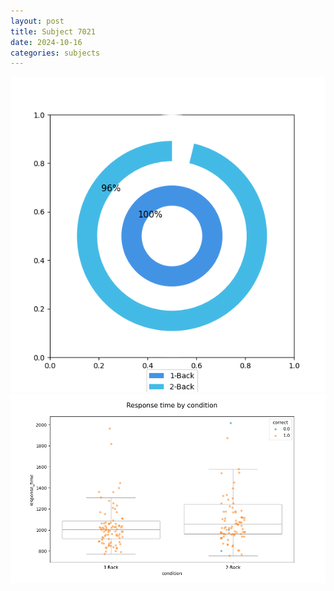 ```yaml
---
layout: post
title: Subject 7021
date: 2024-10-16
categories: subjects
---
```


![](data/7021/run-13/7021_accuracy_by_condition.png)
![](data/7021/run-13/7021_response_time_by_condition.png)
